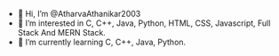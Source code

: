 - 👋 Hi, I’m @AtharvaAthanikar2003
- 👀 I’m interested in C, C++, Java, Python, HTML, CSS, Javascript, Full Stack And MERN Stack.
- 🌱 I’m currently learning C, C++, Java, Python.

<!---
AtharvaAthanikar2003/AtharvaAthanikar2003 is a ✨ special ✨ repository because its `README.md` (this file) appears on your GitHub profile.
You can click the Preview link to take a look at your changes.
--->
